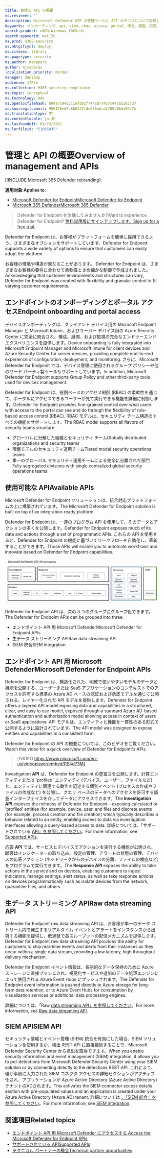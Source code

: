 ```yaml
---
title: 管理と API の概要
ms.reviewer: ''
description: Microsoft Defender ATP の管理ツールと API カテゴリについて説明します。
keywords: オンボーディング、api、siem、rbac、access、portal、統合、調査、応答、エンティティ、エンティティ、ユーザー コンテキスト、アプリケーション コンテキスト、ストリーミング
search.product: eADQiWindows 10XVcnh
search.appverid: met150
ms.prod: m365-security
ms.mktglfcycl: deploy
ms.sitesec: library
ms.pagetype: security
ms.author: macapara
author: mjcaparas
localization_priority: Normal
manager: dansimp
audience: ITPro
ms.collection: M365-security-compliance
ms.topic: conceptual
ms.technology: mde
ms.openlocfilehash: 094a7c94c5c1efd01f744c877467c443a5183737
ms.sourcegitcommit: 956176ed7c8b8427fdc655abcd1709d86da9447e
ms.translationtype: MT
ms.contentlocale: ja-JP
ms.lasthandoff: 03/23/2021
ms.locfileid: "51066835"
---
```

# <a name="overview-of-management-and-apis"></a><span data-ttu-id="338c0-104">管理と API の概要</span><span class="sxs-lookup"><span data-stu-id="338c0-104">Overview of management and APIs</span></span> 

[!INCLUDE [Microsoft 365 Defender rebranding](../../includes/microsoft-defender.md)]

<span data-ttu-id="338c0-105">**適用対象:**</span><span class="sxs-lookup"><span data-stu-id="338c0-105">**Applies to:**</span></span>
- [<span data-ttu-id="338c0-106">Microsoft Defender for Endpoint</span><span class="sxs-lookup"><span data-stu-id="338c0-106">Microsoft Defender for Endpoint</span></span>](https://go.microsoft.com/fwlink/p/?linkid=2146631)
- [<span data-ttu-id="338c0-107">Microsoft 365 Defender</span><span class="sxs-lookup"><span data-stu-id="338c0-107">Microsoft 365 Defender</span></span>](https://go.microsoft.com/fwlink/?linkid=2118804)

> <span data-ttu-id="338c0-108">Defender for Endpoint を体験してみませんか?</span><span class="sxs-lookup"><span data-stu-id="338c0-108">Want to experience Defender for Endpoint?</span></span> [<span data-ttu-id="338c0-109">無料試用版にサインアップします。</span><span class="sxs-lookup"><span data-stu-id="338c0-109">Sign up for a free trial.</span></span>](https://www.microsoft.com/microsoft-365/windows/microsoft-defender-atp?ocid=docs-mgt-apis-abovefoldlink)


<span data-ttu-id="338c0-110">Defender for Endpoint は、お客様がプラットフォームを簡単に採用できるよう、さまざまなオプションをサポートしています。</span><span class="sxs-lookup"><span data-stu-id="338c0-110">Defender for Endpoint supports a wide variety of options to ensure that customers can easily adopt the platform.</span></span> 

<span data-ttu-id="338c0-111">お客様の環境や構造が異なることがあります。 Defender for Endpoint は、さまざまなお客様の要件に合わせて柔軟性ときめ細かな制御で作成されました。</span><span class="sxs-lookup"><span data-stu-id="338c0-111">Acknowledging that customer environments and structures can vary, Defender for Endpoint was created with flexibility and granular control to fit varying customer requirements.</span></span> 

## <a name="endpoint-onboarding-and-portal-access"></a><span data-ttu-id="338c0-112">エンドポイントのオンボーディングとポータル アクセス</span><span class="sxs-lookup"><span data-stu-id="338c0-112">Endpoint onboarding and portal access</span></span> 

<span data-ttu-id="338c0-113">デバイスオンボーディングは、クライアント デバイス用の Microsoft Endpoint Manager と Microsoft Intune、およびサーバー デバイス用の Azure Security Center に完全に統合され、構成、展開、および監視の完全なエンドツーエンドエクスペリエンスを提供します。</span><span class="sxs-lookup"><span data-stu-id="338c0-113">Device onboarding is fully integrated into Microsoft Endpoint Manager and Microsoft Intune for client devices and Azure Security Center for server devices, providing complete end-to-end experience of configuration, deployment, and monitoring.</span></span> <span data-ttu-id="338c0-114">さらに、Microsoft Defender for Endpoint では、デバイス管理に使用されるグループ ポリシーや他のサード パーティ製ツールもサポートしています。</span><span class="sxs-lookup"><span data-stu-id="338c0-114">In addition, Microsoft Defender for Endpoint supports Group Policy and other third-party tools used for devices management.</span></span>

<span data-ttu-id="338c0-115">Defender for Endpoint は、役割ベースのアクセス制御 (RBAC) の柔軟性を通じて、ポータルにアクセスできるユーザーが見て実行できる機能を詳細に制御します。</span><span class="sxs-lookup"><span data-stu-id="338c0-115">Defender for Endpoint provides fine-grained control over what users with access to the portal can see and do through the flexibility of role-based access control (RBAC).</span></span> <span data-ttu-id="338c0-116">RBAC モデルは、セキュリティ チーム構造のすべての機能をサポートします。</span><span class="sxs-lookup"><span data-stu-id="338c0-116">The RBAC model supports all flavors of security teams structure:</span></span>
- <span data-ttu-id="338c0-117">グローバルに分散した組織とセキュリティ チーム</span><span class="sxs-lookup"><span data-stu-id="338c0-117">Globally distributed organizations and security teams</span></span>
- <span data-ttu-id="338c0-118">階層モデルのセキュリティ運用チーム</span><span class="sxs-lookup"><span data-stu-id="338c0-118">Tiered model security operations teams</span></span>
- <span data-ttu-id="338c0-119">単一のグローバル セキュリティ運用チームによる完全に分離された部門</span><span class="sxs-lookup"><span data-stu-id="338c0-119">Fully segregated divisions with single centralized global security operations teams</span></span> 

## <a name="available-apis"></a><span data-ttu-id="338c0-120">使用可能な API</span><span class="sxs-lookup"><span data-stu-id="338c0-120">Available APIs</span></span>
<span data-ttu-id="338c0-121">Microsoft Defender for Endpoint ソリューションは、統合対応プラットフォームの上に構築されています。</span><span class="sxs-lookup"><span data-stu-id="338c0-121">The Microsoft Defender for Endpoint solution is built on top of an integration-ready platform.</span></span>

<span data-ttu-id="338c0-122">Defender for Endpoint は、一連のプログラム API を使用して、そのデータとアクションの多くを公開します。</span><span class="sxs-lookup"><span data-stu-id="338c0-122">Defender for Endpoint exposes much of its data and actions through a set of programmatic APIs.</span></span> <span data-ttu-id="338c0-123">これらの API を使用すると、Defender for Endpoint の機能に基づいてワークフローを自動化し、革新することができます。</span><span class="sxs-lookup"><span data-stu-id="338c0-123">Those APIs will enable you to automate workflows and innovate based on Defender for Endpoint capabilities.</span></span>

![使用可能な API のイメージと Microsoft Defender for Endpoint での統合](images/mdatp-apis.png)  

<span data-ttu-id="338c0-125">Defender for Endpoint API は、次の 3 つのグループにグループ化できます。</span><span class="sxs-lookup"><span data-stu-id="338c0-125">The Defender for Endpoint APIs can be grouped into three:</span></span>
- <span data-ttu-id="338c0-126">エンドポイント API 用 Microsoft Defender</span><span class="sxs-lookup"><span data-stu-id="338c0-126">Microsoft Defender for Endpoint APIs</span></span> 
- <span data-ttu-id="338c0-127">生データ ストリーミング API</span><span class="sxs-lookup"><span data-stu-id="338c0-127">Raw data streaming API</span></span>
- <span data-ttu-id="338c0-128">SIEM 統合</span><span class="sxs-lookup"><span data-stu-id="338c0-128">SIEM integration</span></span>

## <a name="microsoft-defender-for-endpoint-apis"></a><span data-ttu-id="338c0-129">エンドポイント API 用 Microsoft Defender</span><span class="sxs-lookup"><span data-stu-id="338c0-129">Microsoft Defender for Endpoint APIs</span></span>

<span data-ttu-id="338c0-130">Defender for Endpoint は、構造化された、明確で使いやすいモデルのデータと機能を公開する、ユーザーまたは SaaS アプリケーションのコンテキストでのアクセスを許可する標準の Azure AD ベースの認証および承認モデルを通じて公開される、レイヤー化された API モデルを提供します。</span><span class="sxs-lookup"><span data-stu-id="338c0-130">Defender for Endpoint offers a layered API model exposing data and capabilities in a structured, clear, and easy to use model, exposed through a standard Azure  AD-based authentication and authorization model allowing access in context of users or SaaS applications.</span></span> <span data-ttu-id="338c0-131">API モデルは、エンティティと機能を一貫性のある形式で公開するように設計されています。</span><span class="sxs-lookup"><span data-stu-id="338c0-131">The API model was designed to expose entities and capabilities in a consistent form.</span></span> 

<span data-ttu-id="338c0-132">Defender for Endpoint の API の概要については、このビデオをご覧ください。</span><span class="sxs-lookup"><span data-stu-id="338c0-132">Watch this video for a quick overview of Defender for Endpoint's APIs.</span></span> 
>[!VIDEO https://www.microsoft.com/en-us/videoplayer/embed/RE4d73M]

<span data-ttu-id="338c0-133">Investigation **API** は、Defender for Endpoint の豊富さを公開します。計算エンティティまたは 'profiled' エンティティ (デバイス、ユーザー、ファイルなど) と、エンティティに関連する動作を記述する個別イベント (プロセスの作成やファイルの作成など) を公開し、クエリ ベースのデータへのアクセスを許可する調査インターフェイスを介してデータにアクセスできます。</span><span class="sxs-lookup"><span data-stu-id="338c0-133">The **Investigation API** exposes the richness of Defender for Endpoint - exposing calculated or 'profiled' entities (for example, device, user, and file) and discrete events (for example, process creation and file creation) which typically describes a behavior related to an entity, enabling access to data via investigation interfaces allowing a query-based access to data.</span></span> <span data-ttu-id="338c0-134">詳細については、「サポートされている [API」を参照してください](exposed-apis-list.md)。</span><span class="sxs-lookup"><span data-stu-id="338c0-134">For more information, see [Supported APIs](exposed-apis-list.md).</span></span>

<span data-ttu-id="338c0-135">応答 **API** では、サービスとデバイスでアクションを実行する機能が公開され、顧客はインジケーターの取り込み、設定の管理、アラートの状態の管理、デバイスの応答アクション (ネットワークからのデバイスの分離、ファイルの検疫など) をプログラムで実行できます。</span><span class="sxs-lookup"><span data-stu-id="338c0-135">The **Response API** exposes the ability to take actions in the service and on devices, enabling customers to ingest indicators, manage settings, alert status, as well as take response actions on devices programmatically such as isolate devices from the network, quarantine files, and others.</span></span> 

## <a name="raw-data-streaming-api"></a><span data-ttu-id="338c0-136">生データ ストリーミング API</span><span class="sxs-lookup"><span data-stu-id="338c0-136">Raw data streaming API</span></span> 
<span data-ttu-id="338c0-137">Defender for Endpoint raw data streaming API は、お客様が単一のデータ ストリーム内で発生するリアルタイム イベントとアラートをインスタンスから出荷する機能を提供し、低遅延で高スループットの配信メカニズムを提供します。</span><span class="sxs-lookup"><span data-stu-id="338c0-137">Defender for Endpoint raw data streaming API provides the ability for customers to ship real-time events and alerts from their instances as they occur within a single data stream, providing a low latency, high throughput delivery mechanism.</span></span>

<span data-ttu-id="338c0-138">Defender for Endpoint イベント情報は、長期的なデータ保持のために Azure ストレージに直接プッシュされ、視覚化サービスや追加のデータ処理エンジンによって使用される Azure Event Hubs にプッシュされます。</span><span class="sxs-lookup"><span data-stu-id="338c0-138">The Defender for Endpoint event information is pushed directly to Azure storage for long-term data retention, or to Azure Event Hubs for consumption by visualization services or additional data processing engines.</span></span> 

<span data-ttu-id="338c0-139">詳細については、「Raw [data streaming API」を参照してください](raw-data-export.md)。</span><span class="sxs-lookup"><span data-stu-id="338c0-139">For more information, see [Raw data streaming API](raw-data-export.md).</span></span>


## <a name="siem-api"></a><span data-ttu-id="338c0-140">SIEM API</span><span class="sxs-lookup"><span data-stu-id="338c0-140">SIEM API</span></span>
<span data-ttu-id="338c0-141">セキュリティ情報とイベント管理 (SIEM) 統合を有効にした場合、SIEM ソリューションを使用するか、検出 REST API に直接接続することで、Microsoft Defender Security Center から検出を取得できます。</span><span class="sxs-lookup"><span data-stu-id="338c0-141">When you enable security information and event management (SIEM) integration, it allows you to pull detections from Microsoft Defender Security Center using your SIEM solution or by connecting directly to the detections REST API.</span></span> <span data-ttu-id="338c0-142">これにより、値が事前に入力された SIEM コネクタ アクセスの詳細セクションがアクティブ化され、アプリケーションが Azure Active Directory (Azure Active Directory) テナントのADされます。</span><span class="sxs-lookup"><span data-stu-id="338c0-142">This activates the SIEM connector access details section with pre-populated values and an application is created under your Azure Active Directory (Azure AD) tenant.</span></span> <span data-ttu-id="338c0-143">詳細については [、「SIEM 統合」を参照してください](enable-siem-integration.md)。</span><span class="sxs-lookup"><span data-stu-id="338c0-143">For more information, see [SIEM integration](enable-siem-integration.md).</span></span>

## <a name="related-topics"></a><span data-ttu-id="338c0-144">関連項目</span><span class="sxs-lookup"><span data-stu-id="338c0-144">Related topics</span></span>
- [<span data-ttu-id="338c0-145">エンドポイント API 用 Microsoft Defender にアクセスする </span><span class="sxs-lookup"><span data-stu-id="338c0-145">Access the Microsoft Defender for Endpoint APIs </span></span>](apis-intro.md)
- [<span data-ttu-id="338c0-146">サポートされている API</span><span class="sxs-lookup"><span data-stu-id="338c0-146">Supported APIs</span></span>](exposed-apis-list.md)
- [<span data-ttu-id="338c0-147">テクニカル パートナーの機会</span><span class="sxs-lookup"><span data-stu-id="338c0-147">Technical partner opportunities</span></span>](partner-integration.md)

